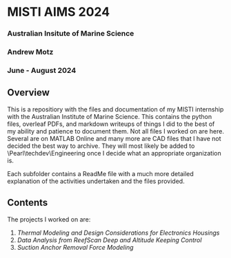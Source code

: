 # MISTI AIMS 2024
### Australian Insitute of Marine Science
### Andrew Motz
### June - August 2024

## Overview
This is a repositiory with the files and documentation of my MISTI internship with the Australian Institute of Marine Science. This contains the python files, overleaf PDFs, and markdown writeups of things I did to the best of my ability and patience to document them. Not all files I worked on are here. Several are on MATLAB Online and many more are CAD files that I have not decided the best way to archive. They will most likely be added to \\Pearl\techdev\Engineering once I decide what an appropriate organization is.

Each subfolder contains a ReadMe file with a much more detailed explanation of the activities undertaken and the files provided.

## Contents
The projects I worked on are:
1) *Thermal Modeling and Design Considerations for Electronics Housings*
2) *Data Analysis from ReefScan Deep and Altitude Keeping Control*
3) *Suction Anchor Removal Force Modeling*
